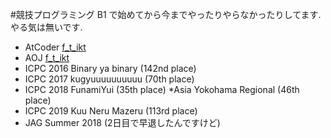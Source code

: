 #競技プログラミング
B1 で始めてから今までやったりやらなかったりしてます. やる気は無いです.
* AtCoder [f_t_ikt](https://atcoder.jp/users/f_t_ikt)
* AOJ [f_t_ikt](https://onlinejudge.u-aizu.ac.jp/status/users/f_t_ikt)
* ICPC 2016 Binary ya binary (142nd place)
* ICPC 2017 kugyuuuuuuuuuu (70th place)
* ICPC 2018 FunamiYui (35th place)
    *Asia Yokohama Regional (46th place)
* ICPC 2019 Kuu Neru Mazeru (113rd place)
* JAG Summer 2018 (2日目で早退したんですけど)